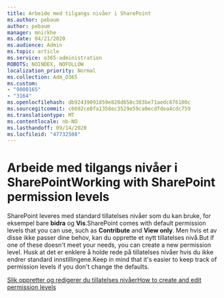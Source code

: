 ```yaml
---
title: Arbeide med tilgangs nivåer i SharePoint
ms.author: pebaum
author: pebaum
manager: mnirkhe
ms.date: 04/21/2020
ms.audience: Admin
ms.topic: article
ms.service: o365-administration
ROBOTS: NOINDEX, NOFOLLOW
localization_priority: Normal
ms.collection: Adm_O365
ms.custom:
- "9000165"
- "3164"
ms.openlocfilehash: db92439091859e828d658c383be71aedc876100c
ms.sourcegitcommit: c6692ce0fa1358ec3529e59ca0ecdfdea4cdc759
ms.translationtype: MT
ms.contentlocale: nb-NO
ms.lasthandoff: 09/14/2020
ms.locfileid: "47732508"
---
```

# <a name="working-with-sharepoint-permission-levels"></a><span data-ttu-id="781cd-102">Arbeide med tilgangs nivåer i SharePoint</span><span class="sxs-lookup"><span data-stu-id="781cd-102">Working with SharePoint permission levels</span></span>

<span data-ttu-id="781cd-103">SharePoint leveres med standard tillatelses nivåer som du kan bruke, for eksempel bare **bidra** og **Vis**.</span><span class="sxs-lookup"><span data-stu-id="781cd-103">SharePoint comes with default permission levels that you can use, such as **Contribute** and **View only**.</span></span> <span data-ttu-id="781cd-104">Men hvis et av disse ikke passer dine behov, kan du opprette et nytt tillatelses nivå.</span><span class="sxs-lookup"><span data-stu-id="781cd-104">But if one of these doesn't meet your needs, you can create a new permission level.</span></span> <span data-ttu-id="781cd-105">Husk at det er enklere å holde rede på tillatelses nivåer hvis du ikke endrer standard innstillingene.</span><span class="sxs-lookup"><span data-stu-id="781cd-105">Keep in mind that it's easier to keep track of permission levels if you don't change the defaults.</span></span>

[<span data-ttu-id="781cd-106">Slik oppretter og redigerer du tillatelses nivåer</span><span class="sxs-lookup"><span data-stu-id="781cd-106">How to create and edit permission levels</span></span>](https://docs.microsoft.com/sharepoint/how-to-create-and-edit-permission-levels)